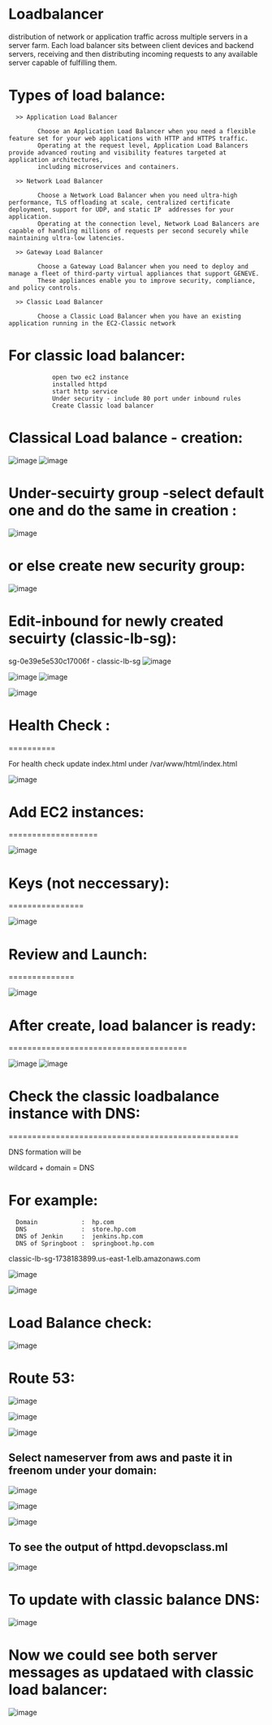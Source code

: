 # Loadbalancer
   distribution of network or application traffic across multiple servers in a server farm. 
   Each load balancer sits between client devices and backend servers, receiving and then distributing incoming requests to any available server capable of fulfilling them.
   
  Types of load balance:
  ======================
  
      >> Application Load Balancer
   
            Choose an Application Load Balancer when you need a flexible feature set for your web applications with HTTP and HTTPS traffic. 
            Operating at the request level, Application Load Balancers provide advanced routing and visibility features targeted at application architectures, 
            including microservices and containers.
            
      >> Network Load Balancer
      
            Choose a Network Load Balancer when you need ultra-high performance, TLS offloading at scale, centralized certificate deployment, support for UDP, and static IP  addresses for your application. 
            Operating at the connection level, Network Load Balancers are capable of handling millions of requests per second securely while maintaining ultra-low latencies.
            
      >> Gateway Load Balancer
      
            Choose a Gateway Load Balancer when you need to deploy and manage a fleet of third-party virtual appliances that support GENEVE. 
            These appliances enable you to improve security, compliance, and policy controls.
            
      >> Classic Load Balancer
      
            Choose a Classic Load Balancer when you have an existing application running in the EC2-Classic network
      
 
 # For classic load balancer:  
 
                open two ec2 instance 
                installed httpd 
                start http service
                Under security - include 80 port under inbound rules
                Create Classic load balancer
      
 
  Classical Load balance - creation:
   =====================

![image](https://user-images.githubusercontent.com/54719289/108116132-21066b80-70c1-11eb-8407-5c3f91bd7f95.png)
![image](https://user-images.githubusercontent.com/54719289/108116277-527f3700-70c1-11eb-9c71-5b1e41ee019f.png)

Under-secuirty group -select default one and do the same in creation :
=============================================

![image](https://user-images.githubusercontent.com/54719289/108116614-d89b7d80-70c1-11eb-98da-cee9c79c5699.png)

or else create new security group:
=================================

![image](https://user-images.githubusercontent.com/54719289/108117359-d1c13a80-70c2-11eb-852a-839ecd0e7af2.png)

Edit-inbound for newly created secuirty (classic-lb-sg):
=======================================================

sg-0e39e5e530c17006f - classic-lb-sg
![image](https://user-images.githubusercontent.com/54719289/108117520-02a16f80-70c3-11eb-928c-89a8a221fb86.png)

![image](https://user-images.githubusercontent.com/54719289/108117691-3f6d6680-70c3-11eb-867c-9eb250bf1431.png)
![image](https://user-images.githubusercontent.com/54719289/108117732-52803680-70c3-11eb-9187-c1d4f25ca419.png)

![image](https://user-images.githubusercontent.com/54719289/108118176-fa95ff80-70c3-11eb-9a87-be6ba423cb95.png)


# Health Check : 
==========

For health check update index.html under /var/www/html/index.html

![image](https://user-images.githubusercontent.com/54719289/108118346-3cbf4100-70c4-11eb-8d12-2371ce7f382d.png)


 
# Add EC2 instances:
===================

![image](https://user-images.githubusercontent.com/54719289/108119506-e94df280-70c5-11eb-8ae7-41d8666baee8.png)


# Keys (not neccessary):
================

![image](https://user-images.githubusercontent.com/54719289/108119627-15697380-70c6-11eb-86f7-f5b85cc83fe2.png)

# Review and Launch:
==============

![image](https://user-images.githubusercontent.com/54719289/108119691-27e3ad00-70c6-11eb-9395-a2ec6e2fbc69.png)

# After create, load balancer is ready:
======================================

![image](https://user-images.githubusercontent.com/54719289/108119808-5497c480-70c6-11eb-8ae2-751f26ceab43.png)
![image](https://user-images.githubusercontent.com/54719289/108119882-709b6600-70c6-11eb-9378-b236cac3bcf5.png)


# Check the classic loadbalance instance with DNS:
=================================================

DNS formation will be 

   wildcard + domain = DNS
   
   For example:
   ===========
   
      Domain            :  hp.com
      DNS               :  store.hp.com
      DNS of Jenkin     :  jenkins.hp.com
      DNS of Springboot :  springboot.hp.com

classic-lb-sg-1738183899.us-east-1.elb.amazonaws.com

![image](https://user-images.githubusercontent.com/54719289/108120681-aa20a100-70c7-11eb-96fd-358538413212.png)

![image](https://user-images.githubusercontent.com/54719289/108120626-9412e080-70c7-11eb-87e3-83733b2d8a5b.png)


# Load Balance check:


![image](https://user-images.githubusercontent.com/54719289/108121967-98d89400-70c9-11eb-8ed9-6dba23ab41d6.png)


# Route 53:

![image](https://user-images.githubusercontent.com/54719289/108123996-ae02f200-70cc-11eb-883c-dde8f31f9bb6.png)

![image](https://user-images.githubusercontent.com/54719289/108124093-cb37c080-70cc-11eb-9269-de13fa5aaaaf.png)

![image](https://user-images.githubusercontent.com/54719289/108124159-e0145400-70cc-11eb-9b2e-6e557fee3e61.png)


## Select nameserver from aws and paste it in freenom under your domain:

![image](https://user-images.githubusercontent.com/54719289/108124499-4ef1ad00-70cd-11eb-9c1c-a3225844a606.png)

![image](https://user-images.githubusercontent.com/54719289/108124784-97a96600-70cd-11eb-8699-fa2e024e69b6.png)

![image](https://user-images.githubusercontent.com/54719289/108125247-35049a00-70ce-11eb-95c0-ae6a0994ff02.png)


## To see the output of httpd.devopsclass.ml

![image](https://user-images.githubusercontent.com/54719289/108125361-582f4980-70ce-11eb-9931-5fdbc6d49eae.png)


# To update with classic balance DNS:

![image](https://user-images.githubusercontent.com/54719289/108125857-18b52d00-70cf-11eb-8cda-08a598cf6f00.png)

# Now we could see both server messages as updataed with classic load balancer:

![image](https://user-images.githubusercontent.com/54719289/108126029-531eca00-70cf-11eb-81ec-198af5bfe5b5.png)



